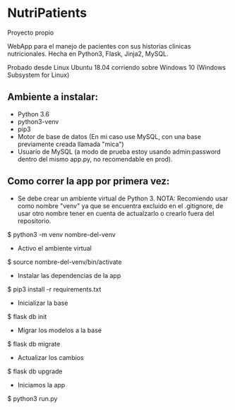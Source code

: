 # NutriPatients
Proyecto propio

WebApp para el manejo de pacientes con sus historias clinicas nutricionales. Hecha en Python3, Flask, Jinja2, MySQL.

Probado desde Linux Ubuntu 18.04 corriendo sobre Windows 10 (Windows Subsystem for Linux)

## Ambiente a instalar:
-   Python 3.6
-   python3-venv
-   pip3
-   Motor de base de datos (En mi caso use MySQL, con una base previamente creada llamada "mica")
-   Usuario de MySQL (a modo de prueba estoy usando admin:password dentro del mismo app.py, no recomendable en prod).

## Como correr la app por primera vez:
-   Se debe crear un ambiente virtual de Python 3. NOTA: Recomiendo usar como nombre "venv" ya que se encuentra excluido en el .gitignore, de usar otro nombre tener en cuenta de actualzarlo o crearlo fuera del repositorio.

$ python3 -m venv nombre-del-venv

-   Activo el ambiente virtual

$ source nombre-del-venv/bin/activate

-   Instalar las dependencias de la app

$ pip3 install -r requirements.txt

-   Inicializar la base

$ flask db init

-   Migrar los modelos a la base

$ flask db migrate

- Actualizar los cambios

$ flask db upgrade

- Iniciamos la app

$ python3 run.py
